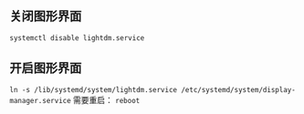 ## 关闭图形界面
```systemctl disable lightdm.service```
## 开启图形界面
```ln -s /lib/systemd/system/lightdm.service /etc/systemd/system/display-manager.service```
需要重启：
```reboot```

